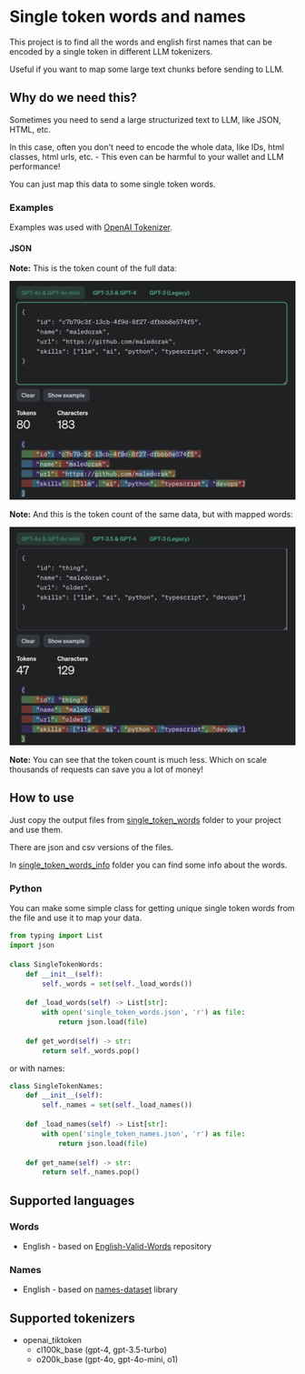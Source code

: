 # Single token words and names

This project is to find all the words and english first names that can be encoded by a single token in different LLM tokenizers.

Useful if you want to map some large text chunks before sending to LLM.

## Why do we need this?

Sometimes you need to send a large structurized text to LLM, like JSON, HTML, etc.

In this case, often you don't need to encode the whole data, like IDs, html classes, html urls, etc. - This even can be harmful to your wallet and LLM performance!

You can just map this data to some single token words.

### Examples

Examples was used with [OpenAI Tokenizer](https://platform.openai.com/tokenizer).

#### JSON

**Note:** This is the token count of the full data:

![Json with full data](./assets/example-json-full.png)

**Note:** And this is the token count of the same data, but with mapped words:

![Json with lite data](./assets/example-json-lite.png)

**Note:** You can see that the token count is much less. Which on scale thousands of requests can save you a lot of money!

## How to use

Just copy the output files from [single_token_words](single_token_words) folder to your project and use them.

There are json and csv versions of the files.

In [single_token_words_info](single_token_words_info) folder you can find some info about the words.

### Python

You can make some simple class for getting unique single token words from the file and use it to map your data.

```python
from typing import List
import json

class SingleTokenWords:
    def __init__(self):
        self._words = set(self._load_words())

    def _load_words(self) -> List[str]:
        with open('single_token_words.json', 'r') as file:
            return json.load(file)
        
    def get_word(self) -> str:
        return self._words.pop()
```

or with names:

```python
class SingleTokenNames:
    def __init__(self):
        self._names = set(self._load_names())

    def _load_names(self) -> List[str]:
        with open('single_token_names.json', 'r') as file:
            return json.load(file)
        
    def get_name(self) -> str:
        return self._names.pop()
```

## Supported languages


### Words   

- English - based on [English-Valid-Words](https://github.com/Maximax67/English-Valid-Words) repository

### Names

- English - based on [names-dataset](https://pypi.org/project/names-dataset/) library

## Supported tokenizers

- openai_tiktoken
    - cl100k_base (gpt-4, gpt-3.5-turbo)
    - o200k_base (gpt-4o, gpt-4o-mini, o1)

